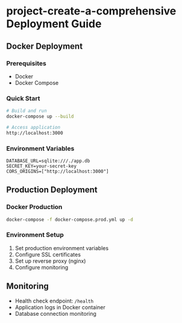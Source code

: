 # project-create-a-comprehensive Deployment Guide

## Docker Deployment

### Prerequisites
- Docker
- Docker Compose

### Quick Start
```bash
# Build and run
docker-compose up --build

# Access application
http://localhost:3000
```

### Environment Variables
```env
DATABASE_URL=sqlite:///./app.db
SECRET_KEY=your-secret-key
CORS_ORIGINS=["http://localhost:3000"]
```

## Production Deployment

### Docker Production
```bash
docker-compose -f docker-compose.prod.yml up -d
```

### Environment Setup
1. Set production environment variables
2. Configure SSL certificates
3. Set up reverse proxy (nginx)
4. Configure monitoring

## Monitoring
- Health check endpoint: `/health`
- Application logs in Docker container
- Database connection monitoring 